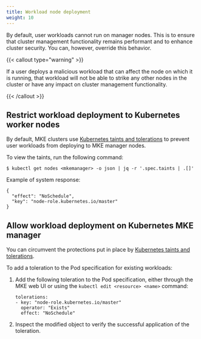```yaml
---
title: Workload node deployment
weight: 10
---
```


By default, user workloads cannot run on manager nodes. This is to ensure that cluster
management functionality remains performant and to enhance cluster security.
You can, however, override this behavior.

{{< callout type="warning" >}}

If a user deploys a malicious workload that can affect
the node on which it is running, that workload will not be able to strike any
other nodes in the cluster or have any impact on cluster management
functionality.

{{< /callout >}}

Restrict workload deployment to Kubernetes worker nodes
-------------------------------------------------------

By default, MKE clusters use [Kubernetes taints and tolerations](https://kubernetes.io/docs/concepts/scheduling-eviction/taint-and-toleration/)
to prevent user workloads from deploying to MKE manager nodes.

To view the taints, run the following command:

```
$ kubectl get nodes <mkemanager> -o json | jq -r '.spec.taints | .[]'
```

Example of system response:

```
{
  "effect": "NoSchedule",
  "key": "node-role.kubernetes.io/master"
}
```

Allow workload deployment on Kubernetes MKE manager
---------------------------------------------------

You can circumvent the protections put in place by [Kubernetes taints and
tolerations](https://kubernetes.io/docs/concepts/scheduling-eviction/taint-and-toleration/).

To add a toleration to the Pod specification for existing workloads:

1. Add the following toleration to the Pod specification, either through the
   MKE web UI or using the `kubectl edit <resource> <name>` command:

   ```
   tolerations:
   - key: "node-role.kubernetes.io/master"
     operator: "Exists"
     effect: "NoSchedule"
   ```

2. Inspect the modified object to verify the successful application of the
   toleration.